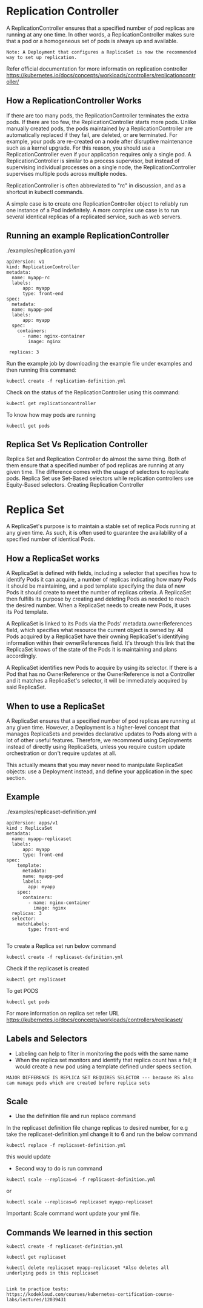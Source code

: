# Replication Controller

A ReplicationController ensures that a specified number of pod replicas are running at any one time. 
In other words, a ReplicationController makes sure that a pod or a homogeneous set of pods is always up and available.

```
Note: A Deployment that configures a ReplicaSet is now the recommended way to set up replication.
```
Refer official documentation for more informatin on replication controller
https://kubernetes.io/docs/concepts/workloads/controllers/replicationcontroller/

## How a ReplicationController Works
If there are too many pods, the ReplicationController terminates the extra pods. If there are too few, the ReplicationController starts more pods. Unlike manually created pods, the pods maintained by a ReplicationController are automatically replaced if they fail, are deleted, or are terminated. For example, your pods are re-created on a node after disruptive maintenance such as a kernel upgrade. For this reason, you should use a ReplicationController even if your application requires only a single pod. A ReplicationController is similar to a process supervisor, but instead of supervising individual processes on a single node, the ReplicationController supervises multiple pods across multiple nodes.

ReplicationController is often abbreviated to "rc" in discussion, and as a shortcut in kubectl commands.

A simple case is to create one ReplicationController object to reliably run one instance of a Pod indefinitely. A more complex use case is to run several identical replicas of a replicated service, such as web servers.

## Running an example ReplicationController 

./examples/replication.yaml 
```
apiVersion: v1
kind: ReplicationController
metadata:
  name: myapp-rc
  labels:
      app: myapp
      type: front-end
spec:
  metadata:
  name: myapp-pod
  labels:
      app: myapp
  spec:
    containers:
      - name: nginx-container
        image: nginx
 
 replicas: 3
```
Run the example job by downloading the example file under examples and then running this command:

```
kubectl create -f replication-definition.yml
```

Check on the status of the ReplicationController using this command:

```
kubectl get replicationcontroller
```

To know how may pods are running

```
kubectl get pods
```


## Replica Set Vs Replication Controller

Replica Set and Replication Controller do almost the same thing. Both of them ensure that a specified number of pod replicas are running at any given time. 
The difference comes with the usage of selectors to replicate pods. Replica Set use Set-Based selectors while replication controllers use Equity-Based selectors.
Creating Replication Controller


# Replica Set

A ReplicaSet's purpose is to maintain a stable set of replica Pods running at any given time. 
As such, it is often used to guarantee the availability of a specified number of identical Pods.

## How a ReplicaSet works
A ReplicaSet is defined with fields, including a selector that specifies how to identify Pods it can acquire, a number of replicas indicating how many Pods it should be maintaining, and a pod template specifying the data of new Pods it should create to meet the number of replicas criteria. A ReplicaSet then fulfills its purpose by creating and deleting Pods as needed to reach the desired number. When a ReplicaSet needs to create new Pods, it uses its Pod template.

A ReplicaSet is linked to its Pods via the Pods' metadata.ownerReferences field, which specifies what resource the current object is owned by. All Pods acquired by a ReplicaSet have their owning ReplicaSet's identifying information within their ownerReferences field. It's through this link that the ReplicaSet knows of the state of the Pods it is maintaining and plans accordingly.

A ReplicaSet identifies new Pods to acquire by using its selector. If there is a Pod that has no OwnerReference or the OwnerReference is not a Controller and it matches a ReplicaSet's selector, it will be immediately acquired by said ReplicaSet.

## When to use a ReplicaSet
A ReplicaSet ensures that a specified number of pod replicas are running at any given time. However, a Deployment is a higher-level concept that manages ReplicaSets and provides declarative updates to Pods along with a lot of other useful features. Therefore, we recommend using Deployments instead of directly using ReplicaSets, unless you require custom update orchestration or don't require updates at all.

This actually means that you may never need to manipulate ReplicaSet objects: use a Deployment instead, and define your application in the spec section.

## Example

./examples/replicaset-definition.yml

```
apiVersion: apps/v1
kind : ReplicaSet
metadata:
  name: myapp-replicaset
  labels:
      app: myapp
      type: front-end
spec:
    template:
      metadata:
      name: myapp-pod
      labels:
        app: myapp
    spec:
      containers:
        - name: nginx-container
          image: nginx 
  replicas: 3
  selector: 
    matchLabels:
        type: front-end
        
  ```
  
 To create a Replica set run below command
 
 ```
 kubectl create -f replicaset-definition.yml
 ```
 
 Check if the replicaset is created
 
 ```
 kubectl get replicaset
 ```
 
 To get PODS
 
 ```
 kubectl get pods
 ```
 
 For more information on replica set refer URL https://kubernetes.io/docs/concepts/workloads/controllers/replicaset/
 
 ## Labels and Selectors
 
 * Labeling  can help to filter in monitoring the pods with the same name
 * When the replica set monitors and identify that replica count has a  fail; it would  create a new pod using a template defined under specs section.
 
 
  ```
  MAJOR DIFFERENCE IS REPLICA SET REQUIRES SELECTOR --- because RS also can manage pods which are created before replica sets
  ```
  
  ## Scale
  
  *  Use the definition file and run replace command
  
  In the replicaset definition file change replicas to desired number, for e.g take the replicaset-definition.yml change it to 6 and run the below command
  
  ```
  kubectl replace -f replicaset-definition.yml
  ```
  this would update
  
  * Second way to do is run command
  
  ```
  kubectl scale --replicas=6 -f replicaset-definition.yml
  ```
  or
  ```
  kubectl scale --replicas=6 replicaset myapp-replicaset
  ```
  
 Important: Scale command wont update your yml file.
 
 ## Commands We learned in this section
 
 ```
 kubectl create -f replicaset-definition.yml
 
 kubectl get replicaset
 
 kubectl delete replicaset myapp-replicaset *Also deletes all underlying pods in this replicaset
 ```
 
 
 ```
 
 Link to practice tests:
 https://kodekloud.com/courses/kubernetes-certification-course-labs/lectures/12039431
